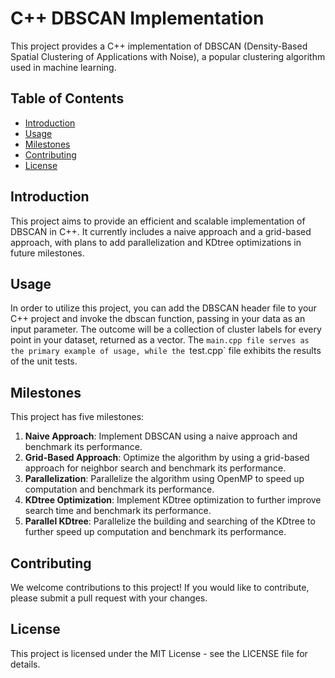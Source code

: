 # C++ DBSCAN Implementation

This project provides a C++ implementation of DBSCAN (Density-Based Spatial Clustering of Applications with Noise), a popular clustering algorithm used in machine learning.

## Table of Contents

- [Introduction](#introduction)
- [Usage](#usage)
- [Milestones](#milestones)
- [Contributing](#contributing)
- [License](#license)

## Introduction

This project aims to provide an efficient and scalable implementation of DBSCAN in C++. It currently includes a naive approach and a grid-based approach, with plans to add parallelization and KDtree optimizations in future milestones.

## Usage

In order to utilize this project, you can add the DBSCAN header file to your C++ project and invoke the dbscan function, passing in your data as an input parameter. The outcome will be a collection of cluster labels for every point in your dataset, returned as a vector.
The `main.cpp file serves as the primary example of usage, while the `test.cpp` file exhibits the results of the unit tests.

## Milestones

This project has five milestones:

1. **Naive Approach**: Implement DBSCAN using a naive approach and benchmark its performance.
2. **Grid-Based Approach**: Optimize the algorithm by using a grid-based approach for neighbor search and benchmark its performance.
3. **Parallelization**: Parallelize the algorithm using OpenMP to speed up computation and benchmark its performance.
4. **KDtree Optimization**: Implement KDtree optimization to further improve search time and benchmark its performance.
5. **Parallel KDtree**: Parallelize the building and searching of the KDtree to further speed up computation and benchmark its performance.

## Contributing

We welcome contributions to this project! If you would like to contribute, please submit a pull request with your changes.

## License

This project is licensed under the MIT License - see the LICENSE file for details.
